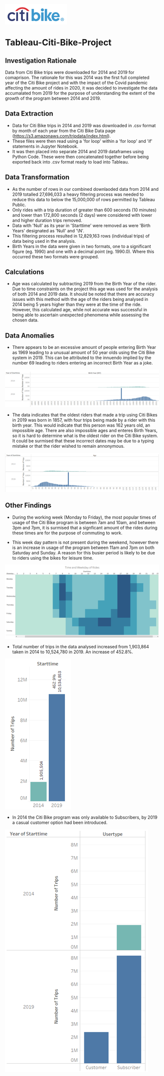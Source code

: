![Citi_Bike_Logo](https://github.com/adamlever/Tableau-Citi-Bike-Project/blob/main/Images/Citi_Bike_Logo.png)

# Tableau-Citi-Bike-Project

## Investigation Rationale

Data from Citi Bike trips were downloaded for 2014 and 2019 for comaprison. The rationale for this was 2014 was the first full completed year of the Citi Bike project
and with the impact of the Covid pandemic affecting the amount of rides in 2020, it was decided to investigate the data accumalated from 2019 for the purpose of understanding
the extent of the growth of the program between 2014 and 2019.


## Data Extraction

- Data for Citi Bike trips in 2014 and 2019 was downloaded in .csv format by month of each year from the Citi Bike Data page (https://s3.amazonaws.com/tripdata/index.html).
- These files were then read using a 'for loop' within a 'for loop' and 'if' statements in Jupyter Notebook.
- It was then placed into separate 2014 and 2019 dataframes using Python Code. These were then concatenated together before being exported back into .csv format ready to load into Tableau.


## Data Transformation

- As the number of rows in our combined downlaoded data from 2014 and 2019 totalled 27,696,033 a heavy filtering process was needed to reduce this data to below the 15,000,000 of rows 
permitted by Tableau Public. 
- Only rides with a trip duration of greater than 600 seconds (10 minutes) and lower than 172,800 seconds (2 days) were considered with lower and higher duration trips removed.
- Data with 'Null' as its year in 'Starttime' were removed as were 'Birth Years' designated as 'Null' and '\N'.
- This filtering process resulted in 12,829,163 rows (individual trips) of data being used in the analysis.
- Birth Years in the data were given in two formats, one to a significant figure (eg. 1990) and one with a decimal point (eg. 1990.0). Where this occurred these two formats were grouped.


## Calculations

- Age was calculated by subtracting 2019 from the Birth Year of the rider. Due to time constraints on the project this age was used for the analysis of both 2014 and 2019 data. 
It should be noted that there are accuracy issues with this method with the age of the riders being analysed in 2014 being 5 years higher than they were at the time of the ride. However,
this calculated age, while not accurate was successful in being able to ascertain unexpected phenomena while assessing the chosen data.


## Data Anomalies

- There appears to be an excessive amount of people entering Birth Year as 1969 leading to a unusual amount of 50 year olds using the Citi Bike system in 2019. This can be attributed to the innuendo implied by the number 69 leading to riders entering an incorrect Birth Year as a joke.

![Citi_Bike_Birth_Year](https://github.com/adamlever/Tableau-Citi-Bike-Project/blob/main/Images/Citi_Bike_Birth_Year.png)


- The data indicates that the oldest riders that made a trip using Citi Bikes in 2019 was born in 1857, with four trips being made by a rider with this birth year. This would indicate that this person was 162 years old, an impossible age. There are also impossible ages and enteres Birth Years, so it is hard to determine what is the oldest rider on the Citi Bike system. It could be surmised that these incorrect dates may be due to a typing mistake or that the rider wished to remain annonymous.

![Citi_Bike_Age](https://github.com/adamlever/Tableau-Citi-Bike-Project/blob/main/Images/Citi_Bike_Age.png)


## Other Findings

- During the working week (Monday to Friday), the most popular times of usage of the Citi Bike program is between 7am and 10am, and between 3pm and 7pm, it is surmised that a signficant amount of the rides during these times are for the purpose of commuting to work.

- This week day pattern is not present during the weekend, however there is an increase in usage of the program between 11am and 7pm on both Saturday and Sunday. A reason for this busier period is likely to be due to riders using the bikes for leisure time. 

![Citi_Bike_Time_of_Rides](https://github.com/adamlever/Tableau-Citi-Bike-Project/blob/main/Images/Citi_Bike_Time_of_Rides.png)


- Total number of trips in the data analysed increased from 1,903,864 taken in 2014 to 10,524,780 in 2019. An increase of 452.8%.

![Citi_Bike_Number_of_Trips](https://github.com/adamlever/Tableau-Citi-Bike-Project/blob/main/Images/Citi_Bike_Number_of_Trips.png)


- In 2014 the Citi Bike program was only available to Subscribers, by 2019 a casual customer option had been introduced.

![Citi_Bike_Trips_by_User](https://github.com/adamlever/Tableau-Citi-Bike-Project/blob/main/Images/Citi_Bike_Trips_by_User.png)
